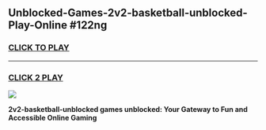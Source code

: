 
## Unblocked-Games-2v2-basketball-unblocked-Play-Online #122ng
<h3>
<a href="https://news.freeplayer.one?title=2v2-basketball-unblocked&ref=3">CLICK TO PLAY</a></h3>
<hr>

<h3>
<a href="https://news.freeplayer.one?title=2v2-basketball-unblocked&ref=3">CLICK 2 PLAY</a>
  
</h3>

<a href="https://news.freeplayer.one?title=2v2-basketball-unblocked&ref=3"><img src="https://clearcache.store/games.png"></a>


**2v2-basketball-unblocked games unblocked: Your Gateway to Fun and Accessible Online Gaming**
